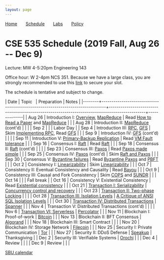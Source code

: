 ```yaml
---
layout: page
---
```


[Home](.) &nbsp; &nbsp; &nbsp;
[Schedule](./schedule.html) &nbsp; &nbsp; &nbsp;
[Labs](./labs.html) &nbsp; &nbsp; &nbsp;
[Policy](./policy.html)

# CSE 535 Schedule (2019 Fall, Aug 26 -- Dec 9)

Lecture: MW 4-5:20pm Engineering 143 

Office hour: W 2-4pm NCS 351. Because we have a large class, you are strongly recommended to use this [link](https://calendly.com/shuaimu/officehour) to secure your slot. 

The schedule is tentative and subject to change.

| Date   | Topic &nbsp;                                                                   | Preparation                                                                                    | Notes        |
|--------+--------------------------------------------------------------------------------+------------------------------------------------------------------------------------------------+--------------|
| Aug 26 | Introduction I: [Overview](notes/overview.md), [MapReduce](notes/mapreduce.md) | Read [How to Read a Paper](readings/paper-reading.pdf) and [MapReduce](readings/mapreduce.pdf) |              |
| Aug 28 | Introduction II: [MapReduce](notes/mapreduce.md) (cont'd)                      |                                                                                                |              |
| Sep 2  |                                                                                |                                                                                                | Labor Day    |
| Sep 4  | Introduction III: [RPC](notes/rpc.md), [GFS](notes/gfs.md)                     | Skim [Implementing RPC](readings/rpc.pdf), Read [GFS](readings/gfs.pdf)                        |              |
| Sep 9  | Introduction IV: [GFS](notes/gfs.md) (cont'd)                                  |                                                                                                |              |
| Sep 11 | Introduction V: [Primary-Backup Replication](notes/vmft.md)                    | Read [VM Fault tolerance](readings/vm-ft.pdf)                                                  |              |
| Sep 16 | Consensus I: [Raft](notes/raft.md)                                             | Read [Raft](readings/raft.pdf)                                                                 |              |
| Sep 18 | Consensus II: [Raft](notes/raft.md) (cont'd)                                   |                                                                                                |              |
| Sep 23 | Consensus III: [Paxos](notes/paxos.md)                                         | Read [Paxos made simple](readings/paxos.pdf)                                                   |              |
| Sep 25 | Consensus IV: [Paxos](notes/paxos.md) (cont'd)                                 | Skim [Raft and Paxos](readings/raft-paxos.pdf)                                                 |              |
| Sep 30 | Consensus V: [Byzantine failures](notes/byz.md)                                | Read [Byzantine Paxos](readings/byzpaxos.pdf) and [PBFT](readings/pbft.pdf)                    |              |
| Oct 2  | Consistency I: [Linearizability](notes/linear.md)                              | Skim [Linearizability](readings/linearizability.pdf)                                           |              |
| Oct 7  | Consistency II: Eventual Consistency and Causality                             | Read [Bayou](readings/bayou.pdf)                                                               |              |
| Oct 9  | Consistency III: Causal and Fork Consistency                                   | Skim [COPS](readings/cops.pdf) and [SUNDR](readings/sundr.pdf)                                 |              |
| Oct 14 |                                                                                |                                                                                                | Fall break   |
| Oct 16 | Consistency V: Existential Consistency                                         | Read [Existential consistency](readings/existential.pdf)                                       |              |
| Oct 21 | [Transaction I: Serializability]()                                             | [Concurrency control and recovery](readings/franklin97concurrency.pdf)                         |              |
| Oct 23 | [Transaction II: Two-phase Locking]()                                          |                                                                                                |              |
| Oct 28 | [Transaction III: Isolation Levels]()                                          | [A Critique of ANSI SQL Isolation Levels](readings/si.pdf)                                     |              |
| Oct 30 | [Transaction IV: Distributed Transactions]()                                   | [Spanner](readings/spanner.pdf)                                                                |              |
| Nov 4  | Transaction V: Distributed Transactions (cont'd)                               |                                                                                                |              |
| Nov 6  | [Transaction VI: Serverless]()                                                 | [Percolator](readings/percolator.pdf)                                                          |              |
| Nov 11 | Blockchain I: Proof-of-work                                                    | [Bitcoin](readings/bitcoin.pdf)                                                                |              |
| Nov 13 | Blockchain II: BFT Consensus                                                   | [Algorand](readings/algorand.pdf)                                                              |              |
| Nov 18 | Blockchain III: Smart Contract                                                 |                                                                                                |              |
| Nov 20 | Blockchain IV: Storage Network                                                 | [Filecoin](readings/filecoin.pdf)                                                              |              |
| Nov 25 | Security I: Private Communication                                              | [Tor](readings/tor.pdf)                                                                        |              |
| Nov 27 | Security II: DDoS Defense                                                      | [Speakup](readings/speakup.pdf)                                                                | Thanksgiving |
| Dec 2  | Security III: Verifiable Systems                                               | [Orochi](readings/orochi.pdf)                                                                  |              |
| Dec 4  | Review                                                                         |                                                                                                |              |
| Dec 9  | Review                                                                         |                                                                                                |              |





[SBU calendar](https://www.stonybrook.edu/commcms/registrar/calendars/_ucalcontent/fall19summer20.php)

